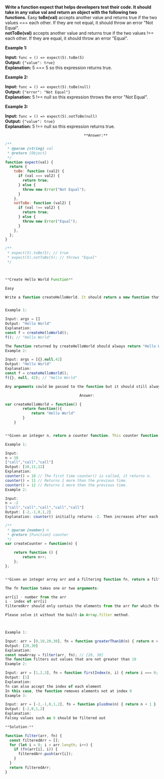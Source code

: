 **Write a function expect that helps developers test their code. It should take in any value val and return an object with the following two functions.**
Easy
**toBe(val)** accepts another value and returns true if the two values === each other. If they are not equal, it should throw an error "Not Equal".  
**notToBe(val)** accepts another value and returns true if the two values !== each other. If they are equal, it should throw an error "Equal".

**Example 1:**

**Input:** `func = () => expect(5).toBe(5)`  
**Output:** `{"value": true}`  
**Explanation:** 5 === 5 so this expression returns true.

**Example 2:**

**Input:** `func = () => expect(5).toBe(null)`  
**Output:** `{"error": "Not Equal"}`  
**Explanation:** 5 !== null so this expression throws the error "Not Equal".

**Example 3:**

**Input:** `func = () => expect(5).notToBe(null)`  
**Output:** `{"value": true}`  
**Explanation:** 5 !== null so this expression returns true.

                                        **Answer:**

```javascript
/**
 * @param {string} val
 * @return {Object}
 */
function expect(val) {
  return {
    toBe: function (val2) {
      if (val === val2) {
        return true;
      } else {
        throw new Error("Not Equal");
      }
    },
    notToBe: function (val2) {
      if (val !== val2) {
        return true;
      } else {
        throw new Error("Equal");
      }
    },
  };
}

/**
 * expect(5).toBe(5); // true
 * expect(5).notToBe(5); // throws "Equal"
 */



**Create Hello World Function**

Easy

Write a function createHelloWorld. It should return a new function that always returns "Hello World".


Example 1:

Input: args = []
Output: "Hello World"
Explanation:
const f = createHelloWorld();
f(); // "Hello World"

The function returned by createHelloWorld should always return "Hello World".
Example 2:

Input: args = [{},null,42]
Output: "Hello World"
Explanation:
const f = createHelloWorld();
f({}, null, 42); // "Hello World"

Any arguments could be passed to the function but it should still always return "Hello World".

                                  Answer:

var createHelloWorld = function() {
        return function(){
            return "Hello World"
        }
    }


**Given an integer n, return a counter function. This counter function initially returns n and then returns 1 more than the previous value every subsequent time it is called (n, n + 1, n + 2, etc).**

Example 1:

Input:
n = 10
["call","call","call"]
Output: [10,11,12]
Explanation:
counter() = 10 // The first time counter() is called, it returns n.
counter() = 11 // Returns 1 more than the previous time.
counter() = 12 // Returns 1 more than the previous time.
Example 2:

Input:
n = -2
["call","call","call","call","call"]
Output: [-2,-1,0,1,2]
Explanation: counter() initially returns -2. Then increases after each sebsequent call.

/**
 * @param {number} n
 * @return {Function} counter
 */
var createCounter = function(n) {

    return function () {
        return n++;
    };
};


**Given an integer array arr and a filtering function fn, return a filtered array filteredArr.**

The fn function takes one or two arguments:

arr[i] - number from the arr
i - index of arr[i]
filteredArr should only contain the elements from the arr for which the expression fn(arr[i], i) evaluates to a truthy value. A truthy value is a value where Boolean(value) returns true.

Please solve it without the built-in Array.filter method.



Example 1:

Input: arr = [0,10,20,30], fn = function greaterThan10(n) { return n > 10; }
Output: [20,30]
Explanation:
const newArray = filter(arr, fn); // [20, 30]
The function filters out values that are not greater than 10
Example 2:

Input: arr = [1,2,3], fn = function firstIndex(n, i) { return i === 0; }
Output: [1]
Explanation:
fn can also accept the index of each element
In this case, the function removes elements not at index 0
Example 3:

Input: arr = [-2,-1,0,1,2], fn = function plusOne(n) { return n + 1 }
Output: [-2,0,1,2]
Explanation:
Falsey values such as 0 should be filtered out

**Solution:**

function filter(arr, fn) {
  const filteredArr = [];
  for (let i = 0; i < arr.length; i++) {
    if (fn(arr[i], i)) {
      filteredArr.push(arr[i]);
    }
  }
  return filteredArr;
}
```
